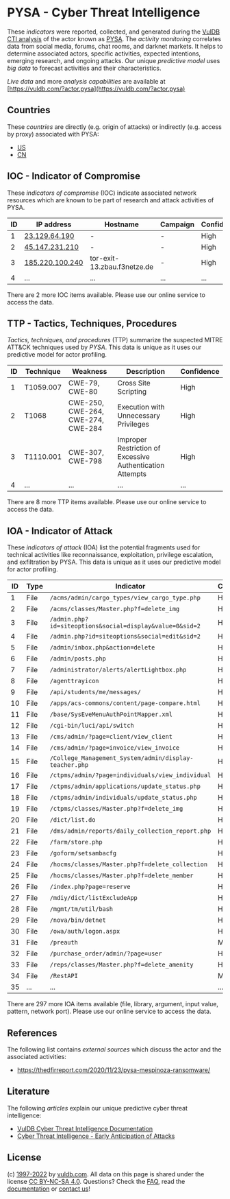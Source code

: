 # PYSA - Cyber Threat Intelligence

These _indicators_ were reported, collected, and generated during the [VulDB CTI analysis](https://vuldb.com/?kb.cti) of the actor known as [PYSA](https://vuldb.com/?actor.pysa). The _activity monitoring_ correlates data from social media, forums, chat rooms, and darknet markets. It helps to determine associated actors, specific activities, expected intentions, emerging research, and ongoing attacks. Our unique _predictive model_ uses _big data_ to forecast activities and their characteristics.

_Live data_ and more _analysis capabilities_ are available at [https://vuldb.com/?actor.pysa](https://vuldb.com/?actor.pysa)

## Countries

These _countries_ are directly (e.g. origin of attacks) or indirectly (e.g. access by proxy) associated with PYSA:

* [US](https://vuldb.com/?country.us)
* [CN](https://vuldb.com/?country.cn)

## IOC - Indicator of Compromise

These _indicators of compromise_ (IOC) indicate associated network resources which are known to be part of research and attack activities of PYSA.

ID | IP address | Hostname | Campaign | Confidence
-- | ---------- | -------- | -------- | ----------
1 | [23.129.64.190](https://vuldb.com/?ip.23.129.64.190) | - | - | High
2 | [45.147.231.210](https://vuldb.com/?ip.45.147.231.210) | - | - | High
3 | [185.220.100.240](https://vuldb.com/?ip.185.220.100.240) | tor-exit-13.zbau.f3netze.de | - | High
4 | ... | ... | ... | ...

There are 2 more IOC items available. Please use our online service to access the data.

## TTP - Tactics, Techniques, Procedures

_Tactics, techniques, and procedures_ (TTP) summarize the suspected MITRE ATT&CK techniques used by _PYSA_. This data is unique as it uses our predictive model for actor profiling.

ID | Technique | Weakness | Description | Confidence
-- | --------- | -------- | ----------- | ----------
1 | T1059.007 | CWE-79, CWE-80 | Cross Site Scripting | High
2 | T1068 | CWE-250, CWE-264, CWE-274, CWE-284 | Execution with Unnecessary Privileges | High
3 | T1110.001 | CWE-307, CWE-798 | Improper Restriction of Excessive Authentication Attempts | High
4 | ... | ... | ... | ...

There are 8 more TTP items available. Please use our online service to access the data.

## IOA - Indicator of Attack

These _indicators of attack_ (IOA) list the potential fragments used for technical activities like reconnaissance, exploitation, privilege escalation, and exfiltration by PYSA. This data is unique as it uses our predictive model for actor profiling.

ID | Type | Indicator | Confidence
-- | ---- | --------- | ----------
1 | File | `/acms/admin/cargo_types/view_cargo_type.php` | High
2 | File | `/acms/classes/Master.php?f=delete_img` | High
3 | File | `/admin.php?id=siteoptions&social=display&value=0&sid=2` | High
4 | File | `/admin.php?id=siteoptions&social=edit&sid=2` | High
5 | File | `/admin/inbox.php&action=delete` | High
6 | File | `/admin/posts.php` | High
7 | File | `/administrator/alerts/alertLightbox.php` | High
8 | File | `/agenttrayicon` | High
9 | File | `/api/students/me/messages/` | High
10 | File | `/apps/acs-commons/content/page-compare.html` | High
11 | File | `/base/SysEveMenuAuthPointMapper.xml` | High
12 | File | `/cgi-bin/luci/api/switch` | High
13 | File | `/cms/admin/?page=client/view_client` | High
14 | File | `/cms/admin/?page=invoice/view_invoice` | High
15 | File | `/College_Management_System/admin/display-teacher.php` | High
16 | File | `/ctpms/admin/?page=individuals/view_individual` | High
17 | File | `/ctpms/admin/applications/update_status.php` | High
18 | File | `/ctpms/admin/individuals/update_status.php` | High
19 | File | `/ctpms/classes/Master.php?f=delete_img` | High
20 | File | `/dict/list.do` | High
21 | File | `/dms/admin/reports/daily_collection_report.php` | High
22 | File | `/farm/store.php` | High
23 | File | `/goform/setsambacfg` | High
24 | File | `/hocms/classes/Master.php?f=delete_collection` | High
25 | File | `/hocms/classes/Master.php?f=delete_member` | High
26 | File | `/index.php?page=reserve` | High
27 | File | `/mdiy/dict/listExcludeApp` | High
28 | File | `/mgmt/tm/util/bash` | High
29 | File | `/nova/bin/detnet` | High
30 | File | `/owa/auth/logon.aspx` | High
31 | File | `/preauth` | Medium
32 | File | `/purchase_order/admin/?page=user` | High
33 | File | `/reps/classes/Master.php?f=delete_amenity` | High
34 | File | `/RestAPI` | Medium
35 | ... | ... | ...

There are 297 more IOA items available (file, library, argument, input value, pattern, network port). Please use our online service to access the data.

## References

The following list contains _external sources_ which discuss the actor and the associated activities:

* https://thedfirreport.com/2020/11/23/pysa-mespinoza-ransomware/

## Literature

The following _articles_ explain our unique predictive cyber threat intelligence:

* [VulDB Cyber Threat Intelligence Documentation](https://vuldb.com/?kb.cti)
* [Cyber Threat Intelligence - Early Anticipation of Attacks](https://www.scip.ch/en/?labs.20201022)

## License

(c) [1997-2022](https://vuldb.com/?kb.changelog) by [vuldb.com](https://vuldb.com/?kb.about). All data on this page is shared under the license [CC BY-NC-SA 4.0](https://creativecommons.org/licenses/by-nc-sa/4.0/). Questions? Check the [FAQ](https://vuldb.com/?kb.faq), read the [documentation](https://vuldb.com/?kb) or [contact us](https://vuldb.com/?contact)!

